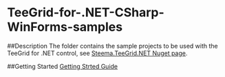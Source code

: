 # TeeGrid-for-.NET-CSharp-WinForms-samples

##Description
The folder contains the sample projects to be used with the TeeGrid for .NET control,
see [Steema.TeeGrid.NET Nuget page](https://www.nuget.org/packages/Steema.TeeGrid.NET).

##Getting Started
[Getting Strted Guide](https://github.com/Steema/TeeGrid-for-.NET/wiki)
